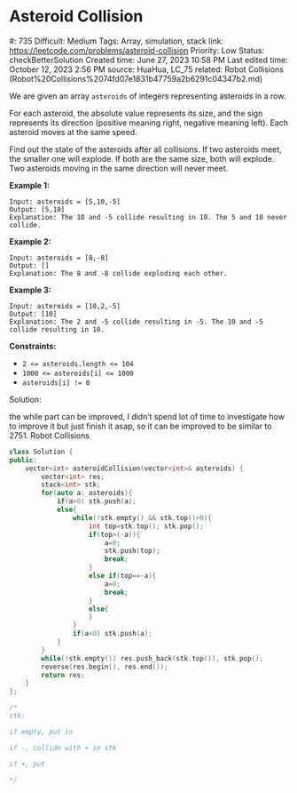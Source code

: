 # Asteroid Collision

#: 735
Difficult: Medium
Tags: Array, simulation, stack
link: https://leetcode.com/problems/asteroid-collision
Priority: Low
Status: checkBetterSolution
Created time: June 27, 2023 10:58 PM
Last edited time: October 12, 2023 2:56 PM
source: HuaHua, LC_75
related: Robot Collisions (Robot%20Collisions%2074fd07e1831b47759a2b6291c04347b2.md)

We are given an array `asteroids` of integers representing asteroids in a row.

For each asteroid, the absolute value represents its size, and the sign represents its direction (positive meaning right, negative meaning left). Each asteroid moves at the same speed.

Find out the state of the asteroids after all collisions. If two asteroids meet, the smaller one will explode. If both are the same size, both will explode. Two asteroids moving in the same direction will never meet.

**Example 1:**

```
Input: asteroids = [5,10,-5]
Output: [5,10]
Explanation: The 10 and -5 collide resulting in 10. The 5 and 10 never collide.

```

**Example 2:**

```
Input: asteroids = [8,-8]
Output: []
Explanation: The 8 and -8 collide exploding each other.

```

**Example 3:**

```
Input: asteroids = [10,2,-5]
Output: [10]
Explanation: The 2 and -5 collide resulting in -5. The 10 and -5 collide resulting in 10.

```

**Constraints:**

- `2 <= asteroids.length <= 104`
- `1000 <= asteroids[i] <= 1000`
- `asteroids[i] != 0`

Solution:

the while part can be improved, I didn’t spend lot of time to investigate how to improve it but just finish it asap, so it can be improved to be similar to 2751. Robot Collisions

```cpp
class Solution {
public:
    vector<int> asteroidCollision(vector<int>& asteroids) {
        vector<int> res;
        stack<int> stk;
        for(auto a: asteroids){
            if(a>0) stk.push(a);
            else{
                while(!stk.empty() && stk.top()>0){
                    int top=stk.top(); stk.pop();
                    if(top>(-a)){
                        a=0;
                        stk.push(top);
                        break;
                    }
                    else if(top==-a){
                        a=0;
                        break;
                    }
                    else{
                    }
                }
                if(a<0) stk.push(a);
            }
        }
        while(!stk.empty()) res.push_back(stk.top()), stk.pop();
        reverse(res.begin(), res.end());
        return res;
    }
};

/*
stk:

if empty, put in

if -, collide with + in stk

if +, put

*/
```